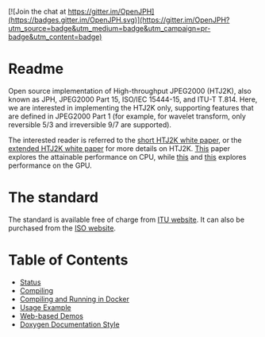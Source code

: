 [![Join the chat at https://gitter.im/OpenJPH](https://badges.gitter.im/OpenJPH.svg)](https://gitter.im/OpenJPH?utm_source=badge&utm_medium=badge&utm_campaign=pr-badge&utm_content=badge)

# Readme #

Open source implementation of High-throughput JPEG2000 (HTJ2K), also known as JPH, JPEG2000 Part 15, ISO/IEC 15444-15, and ITU-T T.814. Here, we are interested in implementing the HTJ2K only, supporting features that are defined in JPEG2000 Part 1 (for example, for wavelet transform, only reversible 5/3 and irreversible 9/7 are supported).

The interested reader is referred to the [short HTJ2K white paper](http://ds.jpeg.org/whitepapers/jpeg-htj2k-whitepaper.pdf), or the [extended HTJ2K white paper](https://htj2k.com/wp-content/uploads/white-paper.pdf) for more details on HTJ2K. [This](https://kakadusoftware.com/wp-content/uploads/icip2019.pdf) paper explores the attainable performance on CPU, while [this](https://kakadusoftware.com/wp-content/uploads/ICIP2019_GPU.pdf) and [this](https://webapps.unsworks.library.unsw.edu.au/fapi/datastream/unsworks:75139/bin990339e4-8805-4456-ae30-223d85f9b1c1) explores performance on the GPU.

# The standard #

The standard is available free of charge from [ITU website](https://www.itu.int/rec/T-REC-T.814/en). It can also be purchased from the [ISO website](https://www.iso.org/standard/76621.html).

# Table of Contents #

* [Status](/docs/status.md)
* [Compiling](./docs/compiling.md)
* [Compiling and Running in Docker](./docs/docker.md)
* [Usage Example](./docs/usage_examples.md)
* [Web-based Demos](./docs/web_demos.md)
* [Doxygen Documentation Style](./docs/doxygen_style.md)